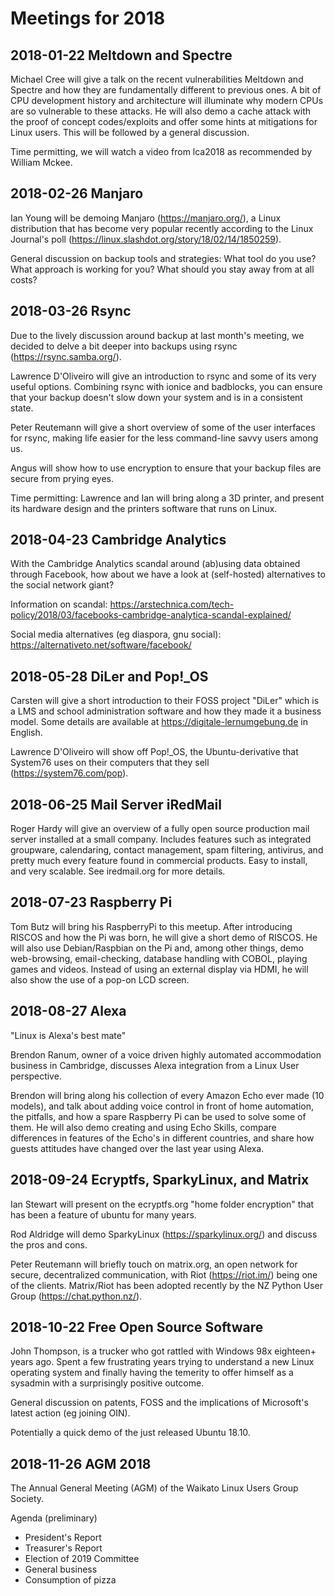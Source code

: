 # Meetings for 2018

## 2018-01-22 Meltdown and Spectre

Michael Cree will give a talk on the recent vulnerabilities Meltdown and Spectre and how they are fundamentally different to previous ones. A bit of CPU development history and architecture will illuminate why modern CPUs are so vulnerable to these attacks. He will also demo a cache attack with the proof of concept codes/exploits and offer some hints at mitigations for Linux users. This will be followed by a general discussion.

Time permitting, we will watch a video from lca2018 as recommended by William Mckee.

## 2018-02-26 Manjaro

Ian Young will be demoing Manjaro (https://manjaro.org/), a Linux distribution that has become very popular recently according to the Linux Journal's poll (https://linux.slashdot.org/story/18/02/14/1850259).

General discussion on backup tools and strategies: What tool do you use? What approach is working for you? What should you stay away from at all costs?

## 2018-03-26 Rsync

Due to the lively discussion around backup at last month's meeting, we decided to delve a bit deeper into backups using rsync (https://rsync.samba.org/).

Lawrence D'Oliveiro will give an introduction to rsync and some of its very useful options. Combining rsync with ionice and badblocks, you can ensure that your backup doesn't slow down your system and is in a consistent state.

Peter Reutemann will give a short overview of some of the user interfaces for rsync, making life easier for the less command-line savvy users among us.

Angus will show how to use encryption to ensure that your backup files are secure from prying eyes.

Time permitting: Lawrence and Ian will bring along a 3D printer, and present its hardware design and the printers software that runs on Linux.

## 2018-04-23 Cambridge Analytics 

With the Cambridge Analytics scandal around (ab)using data obtained through Facebook, how about we have a look at (self-hosted) alternatives to the social network giant?

Information on scandal:
https://arstechnica.com/tech-policy/2018/03/facebooks-cambridge-analytica-scandal-explained/

Social media alternatives (eg diaspora, gnu social):
https://alternativeto.net/software/facebook/

## 2018-05-28 DiLer and Pop!_OS

Carsten will give a short introduction to their FOSS project "DiLer" which is a LMS and school administration software and how they made it a business model. Some details are available at https://digitale-lernumgebung.de in English.

Lawrence D'Oliveiro will show off Pop!_OS, the Ubuntu-derivative that System76 uses on their computers that they sell (https://system76.com/pop).

## 2018-06-25 Mail Server iRedMail

Roger Hardy will give an overview of a fully open source production mail server installed at a small company. Includes features such as integrated groupware, calendaring, contact management, spam filtering, antivirus, and pretty much every feature found in commercial products. Easy to install, and very scalable. See iredmail.org for more details.

## 2018-07-23 Raspberry Pi

Tom Butz will bring his RaspberryPi to this meetup. After introducing RISCOS and how the Pi was born, he will give a short demo of RISCOS. He will also use Debian/Raspbian on the Pi and, among other things, demo web-browsing, email-checking, database handling with COBOL, playing games and videos. Instead of using an external display via HDMI, he will also show the use of a pop-on LCD screen.

## 2018-08-27 Alexa

"Linux is Alexa's best mate"

Brendon Ranum, owner of a voice driven highly automated accommodation business in Cambridge, discusses Alexa integration from a Linux User perspective.

Brendon will bring along his collection of every Amazon Echo ever made (10 models), and talk about adding voice control in front of home automation, the pitfalls, and how a spare Raspberry Pi can be used to solve some of them. He will also demo creating and using Echo Skills, compare differences in features of the Echo's in different countries, and share how guests attitudes have changed over the last year using Alexa.

## 2018-09-24 Ecryptfs, SparkyLinux, and Matrix

Ian Stewart will present on the ecryptfs.org "home folder encryption" that has been a feature of ubuntu for many years.

Rod Aldridge will demo SparkyLinux (https://sparkylinux.org/) and discuss the pros and cons.

Peter Reutemann will briefly touch on matrix.org, an open network for secure, decentralized communication, with Riot (https://riot.im/) being one of the clients. Matrix/Riot has been adopted recently by the NZ Python User Group (https://chat.python.nz/).

## 2018-10-22 Free Open Source Software

John Thompson, is a trucker who got rattled with Windows 98x
eighteen+ years ago. Spent a few frustrating years trying to understand
a new Linux operating system and finally having the temerity to offer
himself as a sysadmin with a surprisingly positive outcome.

General discussion on patents, FOSS and the implications of Microsoft's latest action (eg joining OIN).

Potentially a quick demo of the just released Ubuntu 18.10.

## 2018-11-26 AGM 2018

The Annual General Meeting (AGM) of the Waikato Linux Users Group Society.

Agenda (preliminary)
* President's Report
* Treasurer's Report
* Election of 2019 Committee
* General business
* Consumption of pizza

